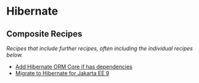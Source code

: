# Hibernate

## Composite Recipes

_Recipes that include further recipes, often including the individual recipes below._

* [Add Hibernate ORM Core if has dependencies](./addhibernateormcore61.md)
* [Migrate to Hibernate for Jakarta EE 9](./migratehibernatetojakartaee9.md)


